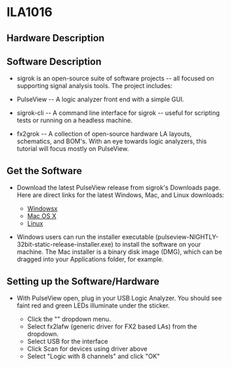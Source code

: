 # ILA1016
## Hardware Description


## Software Description
- sigrok is an open-source suite of software projects -- all focused on supporting signal analysis tools. The project includes:

- PulseView -- A logic analyzer front end with a simple GUI.
- sigrok-cli -- A command line interface for sigrok -- useful for scripting tests or running on a headless machine.
- fx2grok -- A collection of open-source hardware LA layouts, schematics, and BOM's.
With an eye towards logic analyzers, this tutorial will focus mostly on PulseView.

## Get the Software

- Download the latest PulseView release from sigrok's Downloads page. Here are direct links for the latest Windows, Mac,    and Linux downloads:

  - [Windowsx](https://sigrok.org/wiki/Windows#Windows_installers)
  - [Mac OS X](https://sigrok.org/wiki/Mac_OS_X)
  - [Linux](https://sigrok.org/wiki/Downloads#Binaries_and_distribution_packages)

- Windows users can run the installer executable (pulseview-NIGHTLY-32bit-static-release-installer.exe) to install the software on your machine. The Mac installer is a binary disk image (DMG), which can be dragged into your Applications folder, for example.

## Setting up the Software/Hardware

- With PulseView open, plug in your USB Logic Analyzer. You should see faint red and green LEDs illuminate under the sticker.

  - Click the "\" dropdown menu.
  - Select fx2lafw (generic driver for FX2 based LAs) from the dropdown.
  - Select USB for the interface
  - Click Scan for devices using driver above
  - Select "Logic with 8 channels" and click "OK"